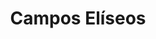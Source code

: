 ---
layout: bairro
title: Campos Elíseos
regiao: zona-central
pb: "!1m18!1m12!1m3!1d14631.750271911696!2d-46.645724999999935!3d-23.534747799999987!2m3!1f0!2f0!3f0!3m2!1i1024!2i768!4f13.1!3m3!1m2!1s0x94ce58423abe6eb3%3A0x9fe0fc5d7dd25ad7!2sCampos+El%C3%ADseos%2C+S%C3%A3o+Paulo+-+State+of+S%C3%A3o+Paulo!5e0!3m2!1sen!2sbr!4v1427318078375"
alt: Estação Júlio Prestes
flickr_id: https://c1.staticflickr.com/8/7646/16700805920
secret: b8f9c1da1b
secret1600: bfb682ca25
secret2048: 56f03c540d
---